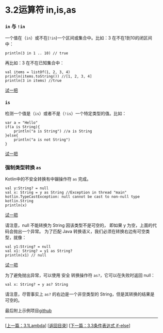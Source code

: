 # 3.2运算符 in,is,as

### `in` 与 `!in`

一个值在（`in`）或不在(`!in`)一个区间或集合中。比如：3 在不在1到10的闭区间中：

	println(3 in 1 .. 10) // true

再比如：3 在不在已知集合中：

    val items = listOf(1, 2, 3, 4)
    println(items.toString()) //[1, 2, 3, 4]
    println(3 in items) //true

[试一把](https://try.kotlinlang.org/#/UserProjects/8ln3dmfsbbqd4ph0s3pdpqpdpn/b8nn1bc6e7kotsaojtvra96uub)


### `is`

检测一个值是（`is`）或者不是（`!is`）一个特定类型的值。比如：

    var a = "Hello"
    if(a is String){
        println("a is String") //a is String
    }else{
        println("a is not String")
    }

[试一把](https://try.kotlinlang.org/#/UserProjects/8ln3dmfsbbqd4ph0s3pdpqpdpn/b8nn1bc6e7kotsaojtvra96uub)

### 强制类型转换 `as`

Kotlin中的不安全转换有中辍操作符 `as` 完成。

    val y:String? = null
    val x: String = y as String //Exception in thread "main" kotlin.TypeCastException: null cannot be cast to non-null type kotlin.String
    println(x)

[试一把](https://try.kotlinlang.org/#/UserProjects/8ln3dmfsbbqd4ph0s3pdpqpdpn/b8nn1bc6e7kotsaojtvra96uub)

请注意，null 不能转换为 String 因该类型不是可空的， 即如果 y 为空，上⾯的代码会抛出一个异常。 为了匹配 Java 转换语义，我们必须在转换右边有可空类型，就像：

    val y1:String? = null
    val x1: String? = y1 as String?
    println(x1) // null

[试一把](https://try.kotlinlang.org/#/UserProjects/8ln3dmfsbbqd4ph0s3pdpqpdpn/b8nn1bc6e7kotsaojtvra96uub)

为了避免抛出异常，可以使用 安全 转换操作符 `as?`，它可以在失败时返回 null：

	val x: String? = y as? String

请注意，尽管事实上 `as?` 的右边是一个非空类型的 String，但是其转换的结果是可空的。

最后附上示例项目[github](https://github.com/Sogrey/Kotlin-Notes/tree/master/source/P02)

---
[[上一篇：3.1Lambda](https://sogrey.github.io/Kotlin-Notes/notes/3%E7%A8%8B%E5%BA%8F%E7%BB%93%E6%9E%84/3.1Lambda)] [[返回目录](https://sogrey.github.io/Kotlin-Notes/)] [[下一篇：3.3条件表达式 if-else](https://sogrey.github.io/Kotlin-Notes/notes/3%E7%A8%8B%E5%BA%8F%E7%BB%93%E6%9E%84/3.3%E6%9D%A1%E4%BB%B6%E8%A1%A8%E8%BE%BE%E5%BC%8F%20if-else)]